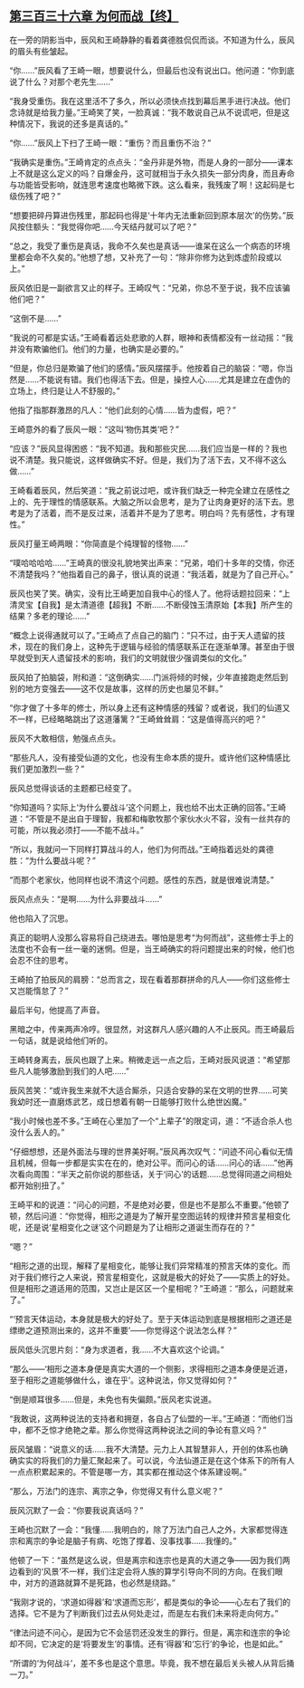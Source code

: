 ## [第三百三十六章 为何而战【终】](https://www.xxbiquge.com/11_11207/9189053.html)


  在一旁的阴影当中，辰风和王崎静静的看着龚德胜侃侃而谈。不知道为什么，辰风的眉头有些皱起。

  “你……”辰风看了王崎一眼，想要说什么，但最后也没有说出口。他问道：“你到底说了什么？对那个老先生……”

  “我身受重伤。我在这里活不了多久，所以必须快点找到幕后黑手进行决战。他们念诗就是给我力量。”王崎笑了笑，一脸真诚：“我不敢说自己从不说谎吧，但是这种情况下，我说的还多是真话的。”

  “你……”辰风上下扫了王崎一眼：“重伤？而且重伤不治？”

  “我确实是重伤。”王崎肯定的点点头：“金丹非是外物，而是人身的一部分——课本上不就是这么定义的吗？自爆金丹，这可就相当于永久损失一部分肉身，而且寿命与功能皆受影响，就连思考速度也略微下跌。这么看来，我残废了啊！这起码是七级伤残了吧？”

  “想要把碎丹算进伤残里，那起码也得是‘十年内无法重新回到原本层次’的伤势。”辰风按住额头：“我觉得你吧……今天结丹就可以了吧？”

  “总之，我受了重伤是真话，我命不久矣也是真话——谁呆在这么一个病态的环境里都会命不久矣的。”他想了想，又补充了一句：“除非你修为达到炼虚阶段或以上。”

  辰风依旧是一副欲言又止的样子。王崎叹气：“兄弟，你总不至于说，我不应该骗他们吧？”

  “这倒不是……”

  “我说的可都是实话。”王崎看着远处悲歌的人群，眼神和表情都没有一丝动摇：“我并没有欺骗他们。他们的力量，也确实是必要的。”

  “但是，你总归是欺骗了他们的感情。”辰风摆摆手。他按着自己的脑袋：“嗯，你当然是……不能说有错。我们也得活下去。但是，操控人心……尤其是建立在虚伪的立场上，终归是让人不舒服的。”

  他指了指那群激昂的凡人：“他们此刻的心情……皆为虚假，吧？”

  王崎意外的看了辰风一眼：“这叫‘物伤其类’吧？”

  “应该？”辰风显得困惑：“我不知道。我和那些灾民……我们应当是一样的？我也说不清楚。我只能说，这样做确实不好。但是，我们为了活下去，又不得不这么做……”

  王崎看着辰风，然后笑道：“我之前说过吧，或许我们缺乏一种完全建立在感性之上的、先于理性的情感联系。大脑之所以会思考，是为了让肉身更好的活下去。思考是为了活着，而不是反过来，活着并不是为了思考。明白吗？先有感性，才有理性。”

  辰风打量王崎两眼：“你简直是个纯理智的怪物……”

  “噗哈哈哈哈……”王崎真的很没礼貌地笑出声来：“兄弟，咱们十多年的交情，你还不清楚我吗？”他指着自己的鼻子，很认真的说道：“我活着，就是为了自己开心。”

  辰风也笑了笑。确实，没有比王崎更加自我中心的怪人了。他将话题拉回来：“上清灵宝【自我】是太清道德【超我】不断……不断侵蚀玉清原始【本我】所产生的结果？多老的理论……”

  “概念上说得通就可以了。”王崎点了点自己的脑门：“只不过，由于天人遗留的技术，现在的我们身上，这种先于逻辑与经验的情感联系正在逐渐单薄。甚至由于很早就受到天人遗留技术的影响，我们的文明就很少强调类似的文化。”

  辰风拍了拍脑袋，附和道：“这倒确实……门派将倾的时候，少年直接跑走然后到别的地方变强去——这不仅是故事，这样的历史也屡见不鲜。”

  “你才做了十多年的修士，所以身上还有这种情感的残留？或者说，我们的仙道又不一样，已经略略跳出了这道藩篱？”王崎耸耸肩：“这是值得高兴的吧？”

  辰风不大敢相信，勉强点点头。

  “那些凡人，没有接受仙道的文化，也没有生命本质的提升。或许他们这种情感比我们更加激烈一些？”

  辰风总觉得谈话的主题都已经变了。

  “你知道吗？实际上‘为什么要战斗’这个问题上，我也给不出太正确的回答。”王崎道：“不管是不是出自于理智，我都和梅歌牧那个家伙水火不容，没有一丝共存的可能，所以我必须打——不能不战斗。”

  “所以，我就问一下同样打算战斗的人，他们为何而战。”王崎指着远处的龚德胜：“为什么要战斗呢？”

  “而那个老家伙，他同样也说不清这个问题。感性的东西，就是很难说清楚。”

  辰风点点头：“是啊……为什么非要战斗……”

  他也陷入了沉思。

  真正的聪明人没那么容易将自己绕进去。哪怕是思考“为何而战”，这些修士手上的法度也不会有一丝一毫的迷惘。但是，当王崎确实的将问题提出来的时候，他们也会忍不住的思考。

  王崎拍了拍辰风的肩膀：“总而言之，现在看着那群拼命的凡人——你们这些修士又岂能惰怠了？”

  最后半句，他提高了声音。

  黑暗之中，传来两声冷哼。很显然，对这群凡人感兴趣的人不止辰风。而王崎最后一句话，就是说给他们听的。

  王崎转身离去，辰风也跟了上来。稍微走远一点之后，王崎对辰风说道：“希望那些凡人能够激励到我们的人吧……”

  辰风苦笑：“或许我生来就不大适合厮杀，只适合安静的呆在文明的世界……可笑我幼时还一直磨炼武艺，成日想着有朝一日能够打败什么绝世凶魔。”

  “我小时候也差不多。”王崎在心里加了一个“上辈子”的限定词，道：“不适合杀人也没什么丢人的。”

  “仔细想想，还是外面法与理的世界美好啊。”辰风再次叹气：“问迹不问心看似无情且机械，但每一步都是实实在在的，绝对公平。而问心的话……问心的话……”他再次看向周围：“半天之前你说的那些话，关于‘问心’的话题……总觉得同道之间相处都开始别扭了。”

  王崎平和的说道：“问心的问题，不是绝对必要，但是也不是那么不重要。”他顿了顿，然后问道：“你觉得，相形之道是为了解开星空图运转的规律并预言星相变化呢，还是说‘星相变化之谜’这个问题是为了让相形之道诞生而存在的？”

  “嗯？”

  “相形之道的出现，解释了星相变化，能够让我们异常精准的预言天体的变化。而对于我们修行之人来说，预言星相变化，这就是极大的好处了——实质上的好处。但是相形之道适用的范围，又岂止是区区一个星相呢？”王崎道：“那么，问题就来了。”

  “‘预言天体运动，本身就是极大的好处了。至于天体运动到底是根据相形之道还是缥缈之道预测出来的，这并不重要’——你觉得这个说法怎么样？”

  辰风低头沉思片刻：“身为求道者，我……不大喜欢这个论调。”

  “那么——‘相形之道本身便是真实大道的一个侧影，求得相形之道本身便是近道，至于相形之道能够做什么，谁在乎’。这种说法，你又觉得如何？”

  “倒是顺耳很多……但是，未免也有失偏颇。”辰风老实说道。

  “我敢说，这两种说法的支持者和拥趸，各自占了仙盟的一半。”王崎道：“而他们当中，都不乏惊才绝艳之辈。那么你觉得这两种说法之间的争论有意义吗？”

  辰风皱眉：“说意义的话……我不大清楚。元力上人其智慧非人，开创的体系也确确实实的将我们的力量汇聚起来了。可以说，今法仙道正是在这个体系下的所有人一点点积累起来的。不管是哪一方，其实都在推动这个体系建设啊。”

  “那么，万法门的连宗、离宗之争，你觉得又有什么意义呢？”

  辰风沉默了一会：“你要我说真话吗？”

  王崎也沉默了一会：“我懂……我明白的，除了万法门自己人之外，大家都觉得连宗和离宗的争论是脑子有病、吃饱了撑着、没事找事……我懂的。”

  他顿了一下：“虽然是这么说，但是离宗和连宗也是真的大道之争——因为我们两边看到的‘风景’不一样，我们注定会将人族的算学引导向不同的方向。在我们眼中，对方的道路就算不是死路，也必然是绕路。”

  “我刚才说的，‘求道如得器’和‘求道而忘形’，都是类似的争论——心左右了我们的选择。它不是为了判断我们过去从何处走过，而是左右我们未来将走向何方。”

  “律法问迹不问心，是因为它不会惩罚还没发生的罪行。但是，离宗和连宗的争论却不同，它决定的是‘将要发生’的事情。还有‘得器’和‘忘行’的争论，也是如此。”

  “所谓的‘为何战斗’，差不多也是这个意思。毕竟，我不想在最后关头被人从背后捅一刀。”
